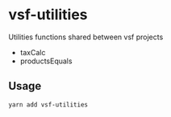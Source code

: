 # vsf-utilities

Utilities functions shared between vsf projects
- taxCalc
- productsEquals

## Usage

```bash
yarn add vsf-utilities
```

